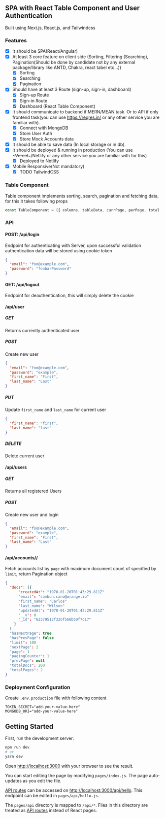 ## SPA with React Table Component and User Authentication

Built using Next.js, React.js, and Tailwindcss

### Features

- [x] It should be SPA(React/Angular)
- [x] At least 3 core feature on client side (Sorting, Filtering (Searching), Pagination(Should be done by candidate not by any external package/library like ANTD, Chakra, react tabel etc...))
  - [x] Sorting
  - [x] Searching
  - [x] Pagination
- [x] Should have at least 3 Route (sign-up, sign-in, dashboard)
  - [x] Sign-up Route
  - [x] Sign-in Route
  - [x] Dashboard (React Table Component)
- [x] It should communicate to backend if MERN/MEAN task. Or to API if only frontend task(you can use <https://reqres.in/> or any other service you are familiar with).
  - [x] Connect with MongoDB
  - [x] Store User Auth
  - [x] Store Mock Accounts data
- [x] It should be able to save data (In local storage or in db).
- [x] It should be deployed & running in production (You can use ~~~Vercel~~~/Netlify or any other service you are familiar with for this)
  - [x] Deployed to Netlify
- [x] Mobile Responsive(Not mandatory)
  - [x] TODO TailwindCSS

### Table Component

Table component implements sorting, search, pagination and fetching data, for this it takes
following props

```js
const TableComponent = ({ columns, tableData, currPage, perPage, total, loadMore, hasMore }) => {}
```

### API

#### POST: /api/login

Endpoint for authenticating with Server, upon successful validation authentication data
will be stored using cookie token

```json
{
  "email": "foo@example.com",
  "password": "foobarPassword"
}
```

#### GET: /api/logout

Endpoint for deauthentication, this will simply delete the cookie

#### /api/user

##### GET

Returns currently authenticated user

##### POST

Create new user

```json
{
  "email": "foo@example.com",
  "password": "example",
  "first_name": "First",
  "last_name": "Last"
}
```

##### PUT

Update `first_name` and `last_name` for current user

```json
{
  "first_name": "first",
  "last_name": "last"
}
```

##### DELETE

Delete current user

#### /api/users

##### GET

Returns all registered Users

##### POST

Create new user and login

```json
{
  "email": "foo@example.com",
  "password": "example",
  "first_name": "First",
  "last_name": "Last"
}
```

#### /api/accounts/<page>/<limit>

Fetch accounts list by `page` with maximum document count of specified by `limit`,
return Pagination object

```json
{
  "docs": [{
      "createdAt": "1970-01-20T01:43:29.811Z"
      "email": "sombun.cano@orange.io"
      "first_name": "Carlos"
      "last_name": "Wilson"
      "updatedAt": "1970-01-20T01:43:29.811Z"
      "__v": 0
      "_id": "62379513f32bf566bb0f7c17"
    }
  ]
  "hasNextPage": true
  "hasPrevPage": false
  "limit": 100
  "nextPage": 2
  "page": 1
  "pagingCounter": 1
  "prevPage": null
  "totalDocs": 200
  "totalPages": 2
}
```

### Deployment Configuration

Create `.env.production` file with following content

```config
TOKEN_SECRET="add-your-value-here"
MONGODB_URI="add-your-value-here"
```

## Getting Started

First, run the development server:

```bash
npm run dev
# or
yarn dev
```

Open [http://localhost:3000](http://localhost:3000) with your browser to see the result.

You can start editing the page by modifying `pages/index.js`. The page auto-updates as you edit the file.

[API routes](https://nextjs.org/docs/api-routes/introduction) can be accessed on [http://localhost:3000/api/hello](http://localhost:3000/api/hello). This endpoint can be edited in `pages/api/hello.js`.

The `pages/api` directory is mapped to `/api/*`. Files in this directory are treated as [API routes](https://nextjs.org/docs/api-routes/introduction) instead of React pages.
